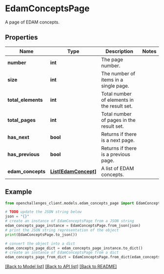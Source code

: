 # EdamConceptsPage

A page of EDAM concepts.

## Properties

| Name               | Type                                    | Description                                 | Notes |
| ------------------ | --------------------------------------- | ------------------------------------------- | ----- |
| **number**         | **int**                                 | The page number.                            |
| **size**           | **int**                                 | The number of items in a single page.       |
| **total_elements** | **int**                                 | Total number of elements in the result set. |
| **total_pages**    | **int**                                 | Total number of pages in the result set.    |
| **has_next**       | **bool**                                | Returns if there is a next page.            |
| **has_previous**   | **bool**                                | Returns if there is a previous page.        |
| **edam_concepts**  | [**List[EdamConcept]**](EdamConcept.md) | A list of EDAM concepts.                    |

## Example

```python
from openchallenges_client.models.edam_concepts_page import EdamConceptsPage

# TODO update the JSON string below
json = "{}"
# create an instance of EdamConceptsPage from a JSON string
edam_concepts_page_instance = EdamConceptsPage.from_json(json)
# print the JSON string representation of the object
print(EdamConceptsPage.to_json())

# convert the object into a dict
edam_concepts_page_dict = edam_concepts_page_instance.to_dict()
# create an instance of EdamConceptsPage from a dict
edam_concepts_page_from_dict = EdamConceptsPage.from_dict(edam_concepts_page_dict)
```

[[Back to Model list]](../README.md#documentation-for-models) [[Back to API list]](../README.md#documentation-for-api-endpoints) [[Back to README]](../README.md)
